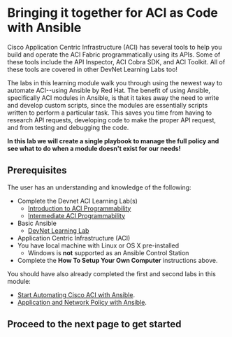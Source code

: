 # Bringing it together for ACI as Code with Ansible

Cisco Application Centric Infrastructure (ACI) has several tools to help you build and operate the ACI Fabric programmatically using its APIs. Some of these tools include the API Inspector, ACI Cobra SDK, and ACI Toolkit.  All of these tools are covered in other DevNet Learning Labs too!

The labs in this learning module walk you through using the newest way to automate ACI--using Ansible by Red Hat. The benefit of using Ansible, specifically ACI modules in Ansible, is that it takes away the need to write and develop custom scripts, since the modules are essentially scripts written to perform a particular task. This saves you time from having to research API requests, developing code to make the proper API request, and from testing and debugging the code.

**In this lab we will create a single playbook to manage the full policy and see what to do when a module doesn't exist for our needs!**

## Prerequisites

The user has an understanding and knowledge of the following:

- Complete the Devnet ACI Learning Lab(s)
  - [Introduction to ACI Programmability](https://learninglabs.cisco.com/modules/intro-to-aci)
  - [Intermediate ACI Programmability](https://learninglabs.cisco.com/modules/intermediate-aci-prog)
- Basic Ansible
  - [DevNet Learning Lab](https://learninglabs.cisco.com/modules/sdx-ansible-intro)
- Application Centric Infrastructure (ACI)
- You have local machine with Linux or OS X pre-installed
  - Windows is **not** supported as an Ansible Control Station
- Complete the **How To Setup Your Own Computer** instructions above.

You should have also already completed the first and second labs in this module:

* [Start Automating Cisco ACI with Ansible](https://learninglabs.cisco.com/modules/ansible-aci-intro/aci_ansible_part1/step/1).
* [Application and Network Policy with Ansible](https://learninglabs.cisco.com/modules/ansible-aci-intro/aci_ansible_part2/step/1).

## Proceed to the next page to get started
